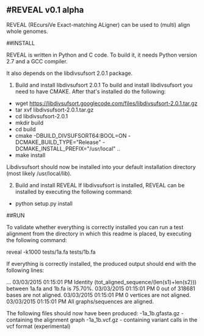 
#REVEAL v0.1 alpha
-----------------

REVEAL (REcursiVe Exact-matching ALigner) can be used to (multi) align whole genomes.

##INSTALL

REVEAL is written in Python and C code. To build it, it needs Python version 2.7 and a GCC compiler.

It also depends on the libdivsufsort 2.0.1 package.


1. Build and install libdivsufsort 2.0.1
To build and install libdivsufsort you need to have CMAKE. After that's installed do the following:

- wget https://libdivsufsort.googlecode.com/files/libdivsufsort-2.0.1.tar.gz
- tar xvf libdivsufsort-2.0.1.tar.gz
- cd libdivsufsort-2.0.1
- mkdir build
- cd build
- cmake -DBUILD\_DIVSUFSORT64:BOOL=ON -DCMAKE\_BUILD\_TYPE="Release" -DCMAKE\_INSTALL\_PREFIX="/usr/local" ..
- make install

Libdivsufsort should now be installed into your default installation directory (most likely /usr/local/lib).

2. Build and install REVEAL 
If libdivsufsort is installed, REVEAL can be installed by executing the following command:
- python setup.py install

##RUN

To validate whether everything is correctly installed you can run a test alignment from the directory in which this readme is placed, by executing the following command:

reveal -k1000 tests/1a.fa tests/1b.fa

If everything is correctly installed, the produced output should end with the following lines:

...
03/03/2015 01:15:01 PM Identity (tot\_aligned\_sequence/(len(s1)+len(s2))) between 1a.fa and 1b.fa is 75.70%.
03/03/2015 01:15:01 PM 0 out of 318681 bases are not aligned.
03/03/2015 01:15:01 PM 0 vertices are not aligned.
03/03/2015 01:15:01 PM All graphs/sequences are aligned.


The following files should now have been produced:
-1a\_1b.gfasta.gz - containing the alignment graph
-1a\_1b.vcf.gz - containing variant calls in the vcf format (experimental)

